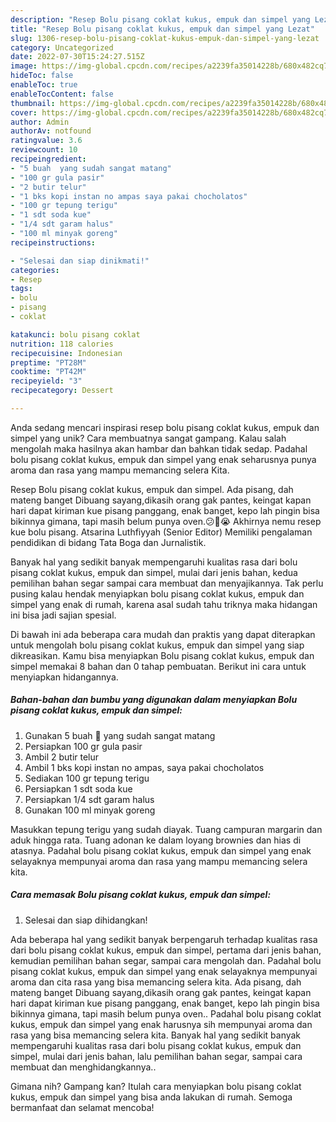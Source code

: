 ```yaml
---
description: "Resep Bolu pisang coklat kukus, empuk dan simpel yang Lezat"
title: "Resep Bolu pisang coklat kukus, empuk dan simpel yang Lezat"
slug: 1306-resep-bolu-pisang-coklat-kukus-empuk-dan-simpel-yang-lezat
category: Uncategorized
date: 2022-07-30T15:24:27.515Z
image: https://img-global.cpcdn.com/recipes/a2239fa35014228b/680x482cq70/bolu-pisang-coklat-kukus-empuk-dan-simpel-foto-resep-utama.jpg
hideToc: false
enableToc: true
enableTocContent: false
thumbnail: https://img-global.cpcdn.com/recipes/a2239fa35014228b/680x482cq70/bolu-pisang-coklat-kukus-empuk-dan-simpel-foto-resep-utama.jpg
cover: https://img-global.cpcdn.com/recipes/a2239fa35014228b/680x482cq70/bolu-pisang-coklat-kukus-empuk-dan-simpel-foto-resep-utama.jpg
author: Admin
authorAv: notfound
ratingvalue: 3.6
reviewcount: 10
recipeingredient:
- "5 buah  yang sudah sangat matang"
- "100 gr gula pasir"
- "2 butir telur"
- "1 bks kopi instan no ampas saya pakai chocholatos"
- "100 gr tepung terigu"
- "1 sdt soda kue"
- "1/4 sdt garam halus"
- "100 ml minyak goreng"
recipeinstructions:

- "Selesai dan siap dinikmati!"
categories:
- Resep
tags:
- bolu
- pisang
- coklat

katakunci: bolu pisang coklat 
nutrition: 118 calories
recipecuisine: Indonesian
preptime: "PT28M"
cooktime: "PT42M"
recipeyield: "3"
recipecategory: Dessert

---
```





Anda sedang mencari inspirasi resep bolu pisang coklat kukus, empuk dan simpel yang unik? Cara membuatnya sangat gampang. Kalau salah mengolah maka hasilnya akan hambar dan bahkan tidak sedap. Padahal bolu pisang coklat kukus, empuk dan simpel yang enak seharusnya punya aroma dan rasa yang mampu memancing selera Kita.





Resep Bolu pisang coklat kukus, empuk dan simpel. Ada pisang, dah mateng banget Dibuang sayang,dikasih orang gak pantes, keingat kapan hari dapat kiriman kue pisang panggang, enak banget, kepo lah pingin bisa bikinnya gimana, tapi masih belum punya oven.😕🥺😭 Akhirnya nemu resep kue bolu pisang. Atsarina Luthfiyyah (Senior Editor) Memiliki pengalaman pendidikan di bidang Tata Boga dan Jurnalistik.

Banyak hal yang sedikit banyak mempengaruhi kualitas rasa dari bolu pisang coklat kukus, empuk dan simpel, mulai dari jenis bahan, kedua pemilihan bahan segar sampai cara membuat dan menyajikannya. Tak perlu pusing kalau hendak menyiapkan bolu pisang coklat kukus, empuk dan simpel yang enak di rumah, karena asal sudah tahu triknya maka hidangan ini bisa jadi sajian spesial.






Di bawah ini ada beberapa cara mudah dan praktis yang dapat diterapkan untuk mengolah bolu pisang coklat kukus, empuk dan simpel yang siap dikreasikan. Kamu bisa menyiapkan Bolu pisang coklat kukus, empuk dan simpel memakai 8 bahan dan 0 tahap pembuatan. Berikut ini cara untuk menyiapkan hidangannya.

<!--inarticleads1-->

##### Bahan-bahan dan bumbu yang digunakan dalam menyiapkan Bolu pisang coklat kukus, empuk dan simpel:

1. Gunakan 5 buah 🍌 yang sudah sangat matang
1. Persiapkan 100 gr gula pasir
1. Ambil 2 butir telur
1. Ambil 1 bks kopi instan no ampas, saya pakai chocholatos
1. Sediakan 100 gr tepung terigu
1. Persiapkan 1 sdt soda kue
1. Persiapkan 1/4 sdt garam halus
1. Gunakan 100 ml minyak goreng


Masukkan tepung terigu yang sudah diayak. Tuang campuran margarin dan aduk hingga rata. Tuang adonan ke dalam loyang brownies dan hias di atasnya. Padahal bolu pisang coklat kukus, empuk dan simpel yang enak selayaknya mempunyai aroma dan rasa yang mampu memancing selera kita. 

<!--inarticleads2-->

##### Cara memasak Bolu pisang coklat kukus, empuk dan simpel:


1. Selesai dan siap dihidangkan!

Ada beberapa hal yang sedikit banyak berpengaruh terhadap kualitas rasa dari bolu pisang coklat kukus, empuk dan simpel, pertama dari jenis bahan, kemudian pemilihan bahan segar, sampai cara mengolah dan. Padahal bolu pisang coklat kukus, empuk dan simpel yang enak selayaknya mempunyai aroma dan cita rasa yang bisa memancing selera kita. Ada pisang, dah mateng banget Dibuang sayang,dikasih orang gak pantes, keingat kapan hari dapat kiriman kue pisang panggang, enak banget, kepo lah pingin bisa bikinnya gimana, tapi masih belum punya oven.. Padahal bolu pisang coklat kukus, empuk dan simpel yang enak harusnya sih mempunyai aroma dan rasa yang bisa memancing selera kita. Banyak hal yang sedikit banyak mempengaruhi kualitas rasa dari bolu pisang coklat kukus, empuk dan simpel, mulai dari jenis bahan, lalu pemilihan bahan segar, sampai cara membuat dan menghidangkannya.. 

Gimana nih? Gampang kan? Itulah cara menyiapkan bolu pisang coklat kukus, empuk dan simpel yang bisa anda lakukan di rumah. Semoga bermanfaat dan selamat mencoba!
